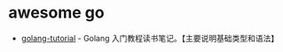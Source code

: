 # awesome go

- [golang-tutorial](https://github.com/jaywcjlove/golang-tutorial)  - Golang 入门教程读书笔记。【主要说明基础类型和语法】